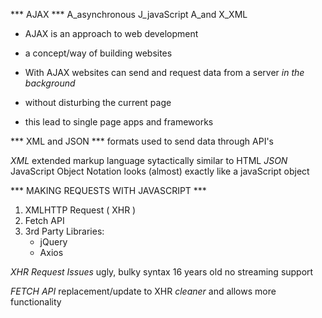 
*** AJAX ***
  A_asynchronous
  J_javaScript
  A_and
  X_XML

  * AJAX is an approach to web development
  * a concept/way of building websites

  * With AJAX websites can send and request data from a server *in the background*
  * without disturbing the current page
  * this lead to single page apps and frameworks

*** XML and JSON ***
  formats used to send data through API's

  *XML* extended markup language
    sytactically similar to HTML
  *JSON* JavaScript Object Notation
    looks (almost) exactly like a javaScript object

*** MAKING REQUESTS WITH JAVASCRIPT ***

  1. XMLHTTP Request ( XHR )
  2. Fetch API
  3. 3rd Party Libraries:
      - jQuery
      - Axios

  *XHR Request Issues*
    ugly, bulky syntax
    16 years old
    no streaming support

  *FETCH API*
    replacement/update to XHR
    *cleaner* and allows more functionality